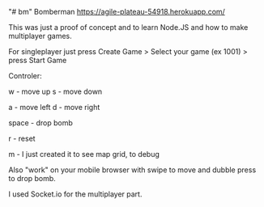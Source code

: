 "# bm" 
Bomberman 
https://agile-plateau-54918.herokuapp.com/ 

This was just a proof of concept and to learn Node.JS and how to make multiplayer games.

For singleplayer just press Create Game > Select your game (ex 1001) > press Start Game

Controler:

w - move up
s - move down

a - move left
d - move right

space - drop bomb

r - reset

m - I just created it to see map grid, to debug


Also "work" on your mobile browser with swipe to move and dubble press to drop bomb.

I used Socket.io for the multiplayer part.
